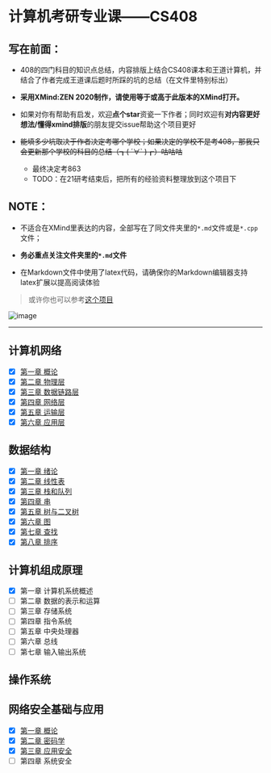 # 计算机考研专业课——CS408  

## 写在前面：
+ 408的四门科目的知识点总结，内容排版上结合CS408课本和王道计算机，并结合了作者完成王道课后题时所踩的坑的总结（在文件里特别标出）
    
+  **采用XMind:ZEN 2020制作，请使用等于或高于此版本的XMind打开。**  

+ 如果对你有帮助有启发，欢迎**点个star**资瓷一下作者；同时欢迎有**对内容更好想法/懂得xmind排版**的朋友提交issue帮助这个项目更好  

+ ~~能填多少坑取决于作者决定考哪个学校；如果决定的学校不是考408，那我只会更新那个学校的科目的总结（┓( ´∀` )┏）咕咕咕~~   
  + 最终决定考863
  + TODO：在21研考结束后，把所有的经验资料整理放到这个项目下
   
  
## NOTE：  
+ 不适合在XMind里表达的内容，全部写在了同文件夹里的`*.md`文件或是`*.cpp`文件；

+ **务必重点关注文件夹里的`*.md`文件**
  
+ 在Markdown文件中使用了latex代码，请确保你的Markdown编辑器支持latex扩展以提高阅读体验

> 或许你也可以参考[这个项目](https://github.com/SSHeRun/CS-Xmind-Note)
 
![image](https://images.cnblogs.com/cnblogs_com/unknown404/1368664/o_200228080609138b9120a159048225d7ead2d9f7bea6.jpg)
  
---

## 计算机网络
+ [x] [第一章 概论](https://github.com/Alice-and-Bob/CS408/blob/master/%E8%AE%A1%E7%AE%97%E6%9C%BA%E7%BD%91%E7%BB%9C/%E7%AC%AC1%E7%AB%A0%20%E7%BB%AA%E8%AE%BA/%E7%AC%AC%E4%B8%80%E7%AB%A0%20%E6%A6%82%E8%BF%B0.xmind)
+ [x] [第二章 物理层](https://github.com/Alice-and-Bob/CS408/blob/master/%E8%AE%A1%E7%AE%97%E6%9C%BA%E7%BD%91%E7%BB%9C/%E7%AC%AC2%E7%AB%A0%20%E7%89%A9%E7%90%86%E5%B1%82/%E7%AC%AC%E4%BA%8C%E7%AB%A0%20%E7%89%A9%E7%90%86%E5%B1%82.xmind)
+ [x] [第三章 数据链路层](https://github.com/Alice-and-Bob/CS408/blob/master/%E8%AE%A1%E7%AE%97%E6%9C%BA%E7%BD%91%E7%BB%9C/%E7%AC%AC3%E7%AB%A0%20%E6%95%B0%E6%8D%AE%E9%93%BE%E8%B7%AF%E5%B1%82/%E7%AC%AC%E4%B8%89%E7%AB%A0%20%E6%95%B0%E6%8D%AE%E9%93%BE%E8%B7%AF%E5%B1%82.xmind)
+ [x] [第四章 网络层](https://github.com/Alice-and-Bob/CS408/blob/master/%E8%AE%A1%E7%AE%97%E6%9C%BA%E7%BD%91%E7%BB%9C/%E7%AC%AC4%E7%AB%A0%20%E7%BD%91%E7%BB%9C%E5%B1%82/%E7%AC%AC%E5%9B%9B%E7%AB%A0%20%E7%BD%91%E7%BB%9C%E5%B1%82.xmind)
+ [x] [第五章 运输层](https://github.com/Alice-and-Bob/CS408/blob/master/%E8%AE%A1%E7%AE%97%E6%9C%BA%E7%BD%91%E7%BB%9C/%E7%AC%AC5%E7%AB%A0%20%E8%BF%90%E8%BE%93%E5%B1%82/%E7%AC%AC%E4%BA%94%E7%AB%A0%20%E8%BF%90%E8%BE%93%E5%B1%82.xmind)
+ [x] [第六章 应用层](https://github.com/Alice-and-Bob/CS408/blob/master/%E8%AE%A1%E7%AE%97%E6%9C%BA%E7%BD%91%E7%BB%9C/%E7%AC%AC6%E7%AB%A0%20%E5%BA%94%E7%94%A8%E5%B1%82/%E7%AC%AC%E5%85%AD%E7%AB%A0%20%E5%BA%94%E7%94%A8%E5%B1%82.xmind)
## 数据结构  
+ [x] [第一章 绪论](https://github.com/Alice-and-Bob/CS408/blob/master/%E6%95%B0%E6%8D%AE%E7%BB%93%E6%9E%84/%E7%AC%AC1%E7%AB%A0%20%E7%BB%AA%E8%AE%BA/%E7%AC%AC%E4%B8%80%E7%AB%A0%20%E7%BB%AA%E8%AE%BA.xmind)
+ [x] [第二章 线性表](https://github.com/Alice-and-Bob/CS408/blob/master/%E6%95%B0%E6%8D%AE%E7%BB%93%E6%9E%84/%E7%AC%AC2%E7%AB%A0%20%E7%BA%BF%E6%80%A7%E8%A1%A8/%E7%AC%AC%E4%BA%8C%E7%AB%A0%20%E7%BA%BF%E6%80%A7%E8%A1%A8.xmind)
+ [x] [第三章 栈和队列](https://github.com/Alice-and-Bob/CS408/blob/master/%E6%95%B0%E6%8D%AE%E7%BB%93%E6%9E%84/%E7%AC%AC3%E7%AB%A0%20%E6%A0%88%E5%92%8C%E9%98%9F%E5%88%97/%E7%AC%AC%E4%B8%89%E7%AB%A0%20%E6%A0%88%E4%B8%8E%E9%98%9F%E5%88%97.xmind)
+ [x] [第四章 串](https://github.com/Alice-and-Bob/CS408/blob/master/%E6%95%B0%E6%8D%AE%E7%BB%93%E6%9E%84/%E7%AC%AC4%E7%AB%A0%20%E4%B8%B2/%E7%AC%AC%E5%9B%9B%E7%AB%A0%20%E4%B8%B2.xmind)
+ [x] [第五章 树与二叉树](https://github.com/Alice-and-Bob/CS408/blob/master/%E6%95%B0%E6%8D%AE%E7%BB%93%E6%9E%84/%E7%AC%AC5%E7%AB%A0%20%E6%A0%91%E4%B8%8E%E4%BA%8C%E5%8F%89%E6%A0%91/%E7%AC%AC%E4%BA%94%E7%AB%A0%20%E6%A0%91%E4%B8%8E%E4%BA%8C%E5%8F%89%E6%A0%91.xmind)
+ [x] [第六章 图](https://github.com/Alice-and-Bob/CS408/blob/master/%E6%95%B0%E6%8D%AE%E7%BB%93%E6%9E%84/%E7%AC%AC6%E7%AB%A0%20%E5%9B%BE/%E7%AC%AC%E5%85%AD%E7%AB%A0%20%E5%9B%BE.xmind)
+ [x] [第七章 查找](https://github.com/Alice-and-Bob/CS408/blob/master/%E6%95%B0%E6%8D%AE%E7%BB%93%E6%9E%84/%E7%AC%AC7%E7%AB%A0%20%E6%9F%A5%E6%89%BE/%E7%AC%AC%E4%B8%83%E7%AB%A0%20%E6%9F%A5%E6%89%BE.xmind)
+ [x] [第八章 排序](https://github.com/Alice-and-Bob/CS408/blob/master/%E6%95%B0%E6%8D%AE%E7%BB%93%E6%9E%84/%E7%AC%AC8%E7%AB%A0%20%E6%8E%92%E5%BA%8F/%E7%AC%AC%E5%85%AB%E7%AB%A0%20%E6%8E%92%E5%BA%8F.xmind)
  
## 计算机组成原理  
+ [x] 第一章 计算机系统概述
+ [ ] 第二章 数据的表示和运算
+ [ ] 第三章 存储系统
+ [ ] 第四章 指令系统
+ [ ] 第五章 中央处理器
+ [ ] 第六章 总线
+ [ ] 第七章 输入输出系统
## 操作系统

  
## 网络安全基础与应用 
+ [x] [第一章 概论](https://github.com/Alice-and-Bob/CS408/blob/master/%E7%BD%91%E7%BB%9C%E5%AE%89%E5%85%A8%E5%9F%BA%E7%A1%80%E4%B8%8E%E5%BA%94%E7%94%A8/1%E3%80%81%E6%A6%82%E8%AE%BA.xmind)
+ [x] [第二章 密码学](https://github.com/Alice-and-Bob/CS408/blob/master/%E7%BD%91%E7%BB%9C%E5%AE%89%E5%85%A8%E5%9F%BA%E7%A1%80%E4%B8%8E%E5%BA%94%E7%94%A8/2%E3%80%81%E5%AF%86%E7%A0%81%E5%AD%A6.xmind)
+ [x] [第三章 应用安全](https://github.com/Alice-and-Bob/CS408/blob/master/%E7%BD%91%E7%BB%9C%E5%AE%89%E5%85%A8%E5%9F%BA%E7%A1%80%E4%B8%8E%E5%BA%94%E7%94%A8/3%E3%80%81%E7%BD%91%E7%BB%9C%E5%AE%89%E5%85%A8%E5%BA%94%E7%94%A8.xmind)
+ [ ] 第四章 系统安全